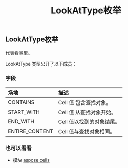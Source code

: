 ﻿---
title: LookAtType枚举
second_title: Aspose.Cells for Python via .NET API 参考文献
description:
type: docs
weight: 2220
url: /zh/python-net/aspose.cells/lookattype/
is_root: false
---
## LookAtType枚举
代表看类型。



LookAtType 类型公开了以下成员：

### 字段
|场地|描述|
| :- | :- |
| CONTAINS | Cell 值 包含查找对象。|
| START_WITH | Cell 值 从查找对象开始。|
| END_WITH | Cell 值以找到的对象结尾。|
| ENTIRE_CONTENT | Cell 值与查找对象相同。|



### 也可以看看
* 模块 [aspose.cells](..)
